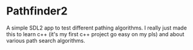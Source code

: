 # Pathfinder2

A simple SDL2 app to test different pathing algorithms. I really just made this to learn c++ (it's my first c++ project 
go easy on my pls) and about various path search algorithms.
